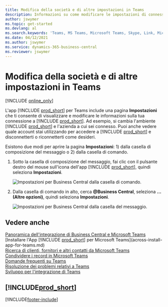 ```yaml
---
title: Modifica della società e di altre impostazioni in Teams
description: Informazioni su come modificare le impostazioni di connessione di Business Central da Microsoft Teams.
author: jswymer
ms.topic: get-started
ms.devlang: al
ms.search.keywords: 'Teams, MS Teams, Microsoft Teams, Skype, Link, Microsoft 365, settings, search'
ms.date: 04/12/2021
ms.author: jswymer
ms.service: dynamics-365-business-central
ms.reviewer: jswymer
---
```


# <a name="changing-company-and-other-settings-in-teams"></a>Modifica della società e di altre impostazioni in Teams

[!INCLUDE [online_only](includes/online_only.md)]

L'app [!INCLUDE [prod_short](includes/prod_short.md)] per Teams include una pagina **Impostazioni** che ti consente di visualizzare e modificare le informazioni sulla tua connessione a [!INCLUDE [prod_short](includes/prod_short.md)]. Ad esempio, si cambia l'ambiente [!INCLUDE [prod_short](includes/prod_short.md)] e l'azienda a cui sei connesso. Puoi anche vedere quale account stai utilizzando per accedere a [!INCLUDE [prod_short](includes/prod_short.md)] e disconnetterti o riconnetterti come desideri.

Esistono due modi per aprire la pagina **Impostazioni**: 1) dalla casella di composizione del messaggio o 2) dalla casella di comando.

1. Sotto la casella di composizione del messaggio, fai clic con il pulsante destro del mouse sull'icona dell'app [!INCLUDE [prod_short](includes/prod_short.md)], quindi seleziona **Impostazioni**.

    ![Impostazioni per Business Central dalla casella di comando.](media/teams-settings-message-box.png)

2. Dalla casella di comando in alto, cerca **@Business Central**, seleziona **... (Altre opzioni)**, quindi seleziona **Impostazioni**.

   ![Impostazioni per Business Central dalla casella del messaggio.](media/teams-settings-command-box.png)

## <a name="related-information"></a>Vedere anche

[Panoramica dell'integrazione di Business Central e Microsoft Teams](across-teams-overview.md)  
[Installare l'App [!INCLUDE [prod_short](includes/prod_short.md)] per Microsoft Teams](across-install-app-for-teams.md)  
[Ricerca di clienti, fornitori e altri contatti da Microsoft Teams](across-search-contacts-teams.md)  
[Condividere i record in Microsoft Teams](across-working-with-teams.md)  
[Domande frequenti su Teams](teams-faq.md)  
[Risoluzione dei problemi relativi a Teams](admin-teams-troubleshooting.md)  
[Sviluppo per l'integrazione di Teams](/dynamics365/business-central/dev-itpro/developer/devenv-develop-for-teams)  

## [!INCLUDE[prod_short](includes/free_trial_md.md)]  


[!INCLUDE[footer-include](includes/footer-banner.md)]
